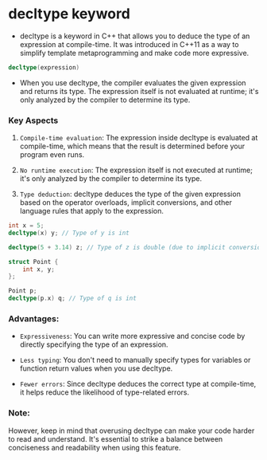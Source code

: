 # decltype keyword

- decltype is a keyword in C++ that allows you to deduce the type of an expression at compile-time. It was introduced in C++11 as a way to simplify template metaprogramming and make code more expressive.

```c++
decltype(expression)
```

- When you use decltype, the compiler evaluates the given expression and returns its type. The expression itself is not evaluated at runtime; it's only analyzed by the compiler to determine its type.

### Key Aspects

1. `Compile-time evaluation`: The expression inside decltype is evaluated at compile-time, which means that the result is determined before your program even runs.

2. `No runtime execution`: The expression itself is not executed at runtime; it's only analyzed by the compiler to determine its type.

3. `Type deduction`: decltype deduces the type of the given expression based on the operator overloads, implicit conversions, and other language rules that apply to the expression.

```c++
int x = 5;
decltype(x) y; // Type of y is int

decltype(5 + 3.14) z; // Type of z is double (due to implicit conversion)

struct Point {
    int x, y;
};

Point p;
decltype(p.x) q; // Type of q is int
```

### Advantages:

- `Expressiveness`: You can write more expressive and concise code by directly specifying the type of an expression.

- `Less typing`: You don't need to manually specify types for variables or function return values when you use decltype.

- `Fewer errors`: Since decltype deduces the correct type at compile-time, it helps reduce the likelihood of type-related errors.

### Note:
However, keep in mind that overusing decltype can make your code harder to read and understand. It's essential to strike a balance between conciseness and readability when using this feature.